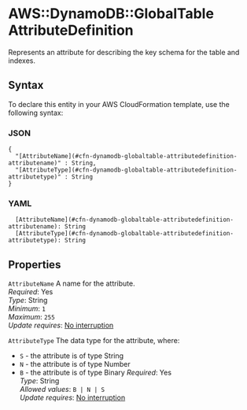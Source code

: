 # AWS::DynamoDB::GlobalTable AttributeDefinition<a name="aws-properties-dynamodb-globaltable-attributedefinition"></a>

Represents an attribute for describing the key schema for the table and indexes\.

## Syntax<a name="aws-properties-dynamodb-globaltable-attributedefinition-syntax"></a>

To declare this entity in your AWS CloudFormation template, use the following syntax:

### JSON<a name="aws-properties-dynamodb-globaltable-attributedefinition-syntax.json"></a>

```
{
  "[AttributeName](#cfn-dynamodb-globaltable-attributedefinition-attributename)" : String,
  "[AttributeType](#cfn-dynamodb-globaltable-attributedefinition-attributetype)" : String
}
```

### YAML<a name="aws-properties-dynamodb-globaltable-attributedefinition-syntax.yaml"></a>

```
  [AttributeName](#cfn-dynamodb-globaltable-attributedefinition-attributename): String
  [AttributeType](#cfn-dynamodb-globaltable-attributedefinition-attributetype): String
```

## Properties<a name="aws-properties-dynamodb-globaltable-attributedefinition-properties"></a>

`AttributeName` <a name="cfn-dynamodb-globaltable-attributedefinition-attributename"></a>
A name for the attribute\.  
_Required_: Yes  
_Type_: String  
_Minimum_: `1`  
_Maximum_: `255`  
_Update requires_: [No interruption](https://docs.aws.amazon.com/AWSCloudFormation/latest/UserGuide/using-cfn-updating-stacks-update-behaviors.html#update-no-interrupt)

`AttributeType` <a name="cfn-dynamodb-globaltable-attributedefinition-attributetype"></a>
The data type for the attribute, where:

- `S` \- the attribute is of type String
- `N` \- the attribute is of type Number
- `B` \- the attribute is of type Binary
  _Required_: Yes  
  _Type_: String  
  _Allowed values_: `B | N | S`  
  _Update requires_: [No interruption](https://docs.aws.amazon.com/AWSCloudFormation/latest/UserGuide/using-cfn-updating-stacks-update-behaviors.html#update-no-interrupt)
